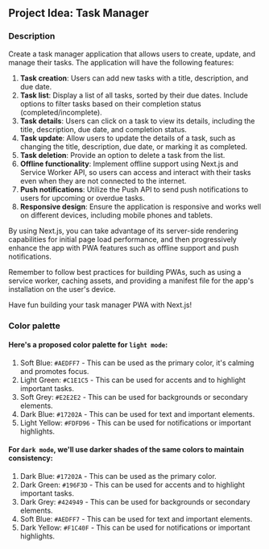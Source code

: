 ## Project Idea: Task Manager

### Description

Create a task manager application that allows users to create, update, and manage their tasks. The application will have the following features:

1. **Task creation**: Users can add new tasks with a title, description, and due date.
2. **Task list**: Display a list of all tasks, sorted by their due dates. Include options to filter tasks based on their completion status (completed/incomplete).
3. **Task details**: Users can click on a task to view its details, including the title, description, due date, and completion status.
4. **Task update**: Allow users to update the details of a task, such as changing the title, description, due date, or marking it as completed.
5. **Task deletion**: Provide an option to delete a task from the list.
6. **Offline functionality**: Implement offline support using Next.js and Service Worker API, so users can access and interact with their tasks even when they are not connected to the internet.
7. **Push notifications**: Utilize the Push API to send push notifications to users for upcoming or overdue tasks.
8. **Responsive design**: Ensure the application is responsive and works well on different devices, including mobile phones and tablets.

By using Next.js, you can take advantage of its server-side rendering capabilities for initial page load performance, and then progressively enhance the app with PWA features such as offline support and push notifications.

Remember to follow best practices for building PWAs, such as using a service worker, caching assets, and providing a manifest file for the app's installation on the user's device.

Have fun building your task manager PWA with Next.js!

### Color palette

#### Here's a proposed color palette for `light mode`:

1. Soft Blue: `#AEDFF7` - This can be used as the primary color, it's calming and promotes focus.
2. Light Green: `#C1E1C5` - This can be used for accents and to highlight important tasks.
3. Soft Grey: `#E2E2E2` - This can be used for backgrounds or secondary elements.
4. Dark Blue: `#17202A` - This can be used for text and important elements.
5. Light Yellow: `#FDFD96` - This can be used for notifications or important highlights.

#### For `dark mode`, we'll use darker shades of the same colors to maintain consistency:

1. Dark Blue: `#17202A` - This can be used as the primary color.
2. Dark Green: `#196F3D` - This can be used for accents and to highlight important tasks.
3. Dark Grey: `#424949` - This can be used for backgrounds or secondary elements.
4. Soft Blue: `#AEDFF7` - This can be used for text and important elements.
5. Dark Yellow: `#F1C40F` - This can be used for notifications or important highlights.
